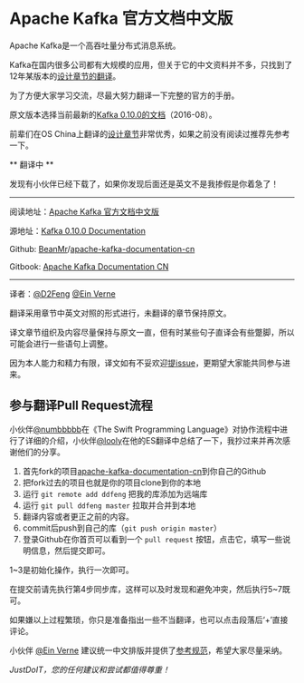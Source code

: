 # Apache Kafka 官方文档中文版

Apache Kafka是一个高吞吐量分布式消息系统。

Kafka在国内很多公司都有大规模的应用，但关于它的中文资料并不多，只找到了12年某版本的[设计章节的翻译](http://www.oschina.net/translate/kafka-design?lang=chs&page=1#)。

为了方便大家学习交流，尽最大努力翻译一下完整的官方的手册。

原文版本选择当前最新的[Kafka 0.10.0的文档](http://kafka.apache.org/documentation.html)（2016-08）。

前辈们在OS China上翻译的[设计章节](http://www.oschina.net/translate/kafka-design?lang=chs&page=1#)非常优秀，如果之前没有阅读过推荐先参考一下。

** 翻译中 **

发现有小伙伴已经下载了，如果你发现后面还是英文不是我掺假是你着急了！

---

阅读地址：[Apache Kafka 官方文档中文版](http://kafkadoc.beanmr.com/)

源地址：[Kafka 0.10.0 Documentation](http://kafka.apache.org/documentation.html)

Github: [BeanMr](https://github.com/BeanMr)/[apache-kafka-documentation-cn](https://github.com/BeanMr/apache-kafka-documentation-cn)

Gitbook: [Apache Kafka Documentation CN](https://www.gitbook.com/book/ddfeng/apache-kafka-documentation-cn/details)

---

译者：[@D2Feng](https://github.com/BeanMr) [@Ein Verne](https://github.com/einverne)

翻译采用章节中英文对照的形式进行，未翻译的章节保持原文。

译文章节组织及内容尽量保持与原文一直，但有时某些句子直译会有些蹩脚，所以可能会进行一些语句上调整。

因为本人能力和精力有限，译文如有不妥欢迎[提issue](https://github.com/BeanMr/apache-kafka-documentation-cn/issues)，更期望大家能共同参与进来。

## 参与翻译Pull Request流程

小伙伴[@numbbbbb](https://github.com/numbbbbb)在《The Swift Programming Language》对协作流程中进行了详细的介绍，小伙伴[@looly](https://github.com/looly)在他的ES翻译中总结了一下，我抄过来并再次感谢他们的分享。

1. 首先fork的项目[apache-kafka-documentation-cn](https://github.com/BeanMr/apache-kafka-documentation-cn)到你自己的Github
2. 把fork过去的项目也就是你的项目clone到你的本地 
3. 运行 `git remote add ddfeng` 把我的库添加为远端库 
4. 运行 `git pull ddfeng master` 拉取并合并到本地 
5. 翻译内容或者更正之前的内容。
6. commit后push到自己的库（`git push origin master`） 
7. 登录Github在你首页可以看到一个 `pull request` 按钮，点击它，填写一些说明信息，然后提交即可。 

1~3是初始化操作，执行一次即可。

在提交前请先执行第4步同步库，这样可以及时发现和避免冲突，然后执行5~7既可。

如果嫌以上过程繁琐，你只是准备指出一些不当翻译，也可以点击段落后‘+’直接评论。

小伙伴 [@Ein Verne](https://github.com/einverne) 建议统一中文排版并提供了[参考规范](https://github.com/sparanoid/chinese-copywriting-guidelines/blob/master/README.md)，希望大家尽量采纳。 

*JustDoIT，您的任何建议和尝试都值得尊重！*
